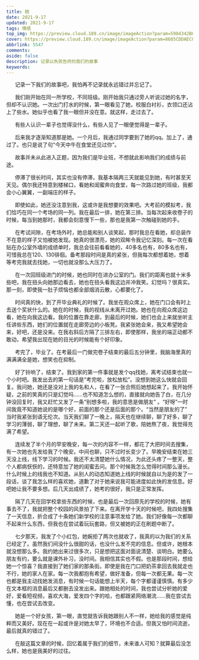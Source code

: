 ```yaml
---
title: 她
date: 2021-9-17
updated: 2021-9-17
tags: 情感
top_img: https://preview.cloud.189.cn/image/imageAction?param=5984342B8C9904AF16BCE2DAFAEB74BB75C71B3D88DE27534227395842082BDF6FA8A9512C6DCACFD589BC28A1B39448BC4319EF932460F5E625468C3C1DA7E95B039A13135BA04A1380ABB4DE72738ED0B027245A2344A88055F0A93828C28AC88BBAD0DCC5A0E3E63804934266E909
cover: https://preview.cloud.189.cn/image/imageAction?param=8685CDDAEC03FBAD940F5EF6278E61256F4FF122A37367BF71F2113CFDF741EB62B5263B3859B5F5448E3E3B9F1508A4682905AEA54BCE004394E969DD562FDE17868F948BAF9A26F718154C72257C3E05E72C3F4A43734E83DF142CD32F53EB698E62F3726C8F33117B1DDD777E2FDF
abbrlink: 5547
comments:
aside: false
description: 记录以失败告终的我们的故事
keywords:
---
```



&nbsp;&nbsp;&nbsp;&nbsp;&nbsp;&nbsp;记录一下我们的故事吧，我怕再不记录就永远错过并忘记了。

&nbsp;&nbsp;&nbsp;&nbsp;&nbsp;&nbsp;我们刚开始在同一所学校，不同班级。刚开始我只通过旁人听说过她的名字，但却不认识她。一次出门打水的时候，第一眼看见了她，校服白衬衫，衣领口还沾上了些水。她似乎也看了我一眼但并没在意。就这样，走过去了。

&nbsp;&nbsp;&nbsp;&nbsp;&nbsp;&nbsp;有些人认识一辈子也觉得没什么，有些人见了一眼便觉得是一辈子。

&nbsp;&nbsp;&nbsp;&nbsp;&nbsp;&nbsp;后来我才逐渐知道那是她。一个月后，我通过同学要到了她的qq。加上了，通过了。也只是说了句“今天中午在食堂还见过你”。

&nbsp;&nbsp;&nbsp;&nbsp;&nbsp;&nbsp;故事并未从此进入正题，因为我们是毕业班，不想就此影响我们的成绩与前途。

&nbsp;&nbsp;&nbsp;&nbsp;&nbsp;&nbsp;停滞了很长时间，其实也没有停滞，我基本隔两三天就能见到她，有时甚至天天见。偶尔我还特意到楼梯口，看她和闺蜜奔向食堂，每一次路过她的班级，我都会小心翼翼，一副端庄的样子。

&nbsp;&nbsp;&nbsp;&nbsp;&nbsp;&nbsp;即使如此，她还没注意到我，这或许是我想要的效果吧。大考前的模拟考，我们恰巧在同一个考场的同一列。我在最后一排，她在第三排。当每次起来收卷子的时候，每当到她那时，我都会刻意慢下一些，那也是我第一次触碰到她的手。

&nbsp;&nbsp;&nbsp;&nbsp;&nbsp;&nbsp;在考试间隙，在考场外时，她总能和别人谈笑起，那时我总在看她，却总装作不在意的样子又怕被她发现。她真的很漂亮，她的双眸令我记忆深刻。每一次在看贴在办公室外墙的成绩单时，我总会往前看看她的，40多名也有，80多名也有，可惜我总在120、130徘徊。备考那段时间是真的紧张，但我每次都想着她，想着等考完我就去找她，一切也就没那么大压力了。

&nbsp;&nbsp;&nbsp;&nbsp;&nbsp;&nbsp;在一次回班级进门的时候，她也同时在进办公室的门。我们的距离也就十米多些吧，我在扭头向她那边看去，她也在扭头看我这边并冲我笑。幻觉吗？很真实。那一刻，即使我一肚子烦恼也都全部烟消云散，心都要化了。

&nbsp;&nbsp;&nbsp;&nbsp;&nbsp;&nbsp;时间真的快，到了开毕业典礼的时候了。我坐在观众席上，她在门口会有时上去送个奖状什么的。她在的时候，我的视线从未离开过她。她也在向观众席这边看，她在向我这边看。我的位置在靠走廊，到最后的时候，她们也会上来就坐听主任讲些东西，她们的位置就在走廊旁边的小板凳。我紧张她会来，我又希望她会来，好吧，还是没来。在我右斜后方隔了三排左右，即使那样，我坐的端正动都不敢动，希望我出现在她的目光的时候能有个好印象。

&nbsp;&nbsp;&nbsp;&nbsp;&nbsp;&nbsp;考完了，毕业了。在考最后一门做完卷子结束的最后五分钟里，我脑海里真的满满满全是她，想笑也在抑制。

&nbsp;&nbsp;&nbsp;&nbsp;&nbsp;&nbsp;好了铃响了，结束了。我到家的第一件事就是发个qq找她，离考试结束也就一个小时吧。我发出去的第一句话是“考完啦，放松放松”。没想到她这么快就会回复。我问她，她还是没对上我的名和人，在看了一张合照后她想起来了。我开始怀疑，之前的笑真的只是幻觉吗……也不知道怎么想的，直接就向她告了白，在几分钟没回复时，我又赶忙又发了一条“别想多啦，我的意思是做朋友” 。“好呀”一时间我竟不知道她说的是哪个好，前面的那个还是后面的那个。“当然是朋友的了” 当时我紧张到语无伦次。当天我们聊了一晚上，隔天也在继续聊，聊了好多，聊了学习的薄弱，聊了理想，聊了未来。第二天还一起听了歌，陪她熬了夜，我觉得充满了希望。

&nbsp;&nbsp;&nbsp;&nbsp;&nbsp;&nbsp;连续发了半个月的早安晚安，每一次的内容不一样，都花了大把时间去搜集，有一次她也先发给我了个晚安。中间也聊，只不过时长变少了。早晚安结束在她三天没上线，线下学习的时候。我还不太清楚她什么情况，为此还头疼了一整天，整个人都病恹恹的，还特意加了她的闺蜜去问。那个时候我怎么觉得时间那么漫长。什么时候上的线我也不知道。从别人的动态知道她上线的时候就自以为是的发了一段话，谈了我怎么样的喜欢她，道歉了对于她来说我可能进度如此快的发信息。好吧她让我不要多想。后几天出成绩了，她考的很好，我只是正常发挥。

&nbsp;&nbsp;&nbsp;&nbsp;&nbsp;&nbsp;隔了几天在回学校拿些东西的时候，也是最后一次回原先的学校的时候，她有事去不了，我就把整个校园的风景拍了下来。在离开学十天的时候吧，我四处搜集了一天信息，折合成了十条她们新学校的注意事项发给了她。我们好像每一次都聊不起来什么东西，但我也在尝试着玩玩套路，但又被她的正在刷题中断了。

&nbsp;&nbsp;&nbsp;&nbsp;&nbsp;&nbsp;七夕那天，我发了个小红包，她婉拒了两次也就收了，我真的以为我们的关系已经定了。虽然我们间没什么很甜的话，也没什么发不完的信息。但或许，她根本就没想那么多。我约她出来过很多次，只是想把这面对面说清楚、谈明白。她要么朋友有约，要么就是课外补习，没时间。我相信其实也不假。也是那段时间，想给她一个惊喜？我直接到了她们家的那条街。即使是我在门口把奶茶拿回去我就走也不行，她的家人在家。每一次我都抱有希望，做好准备，但每一次都无果。每一次也都是我主动找她发消息，有时候一句话能想上半天，每个字都谨谨慎慎。有多少在文本框的消息最后又都删去没发出来。跟她相处的时间，我也尝试分析她的爱好，爱看短视频，喜欢大海，爱发四个字的哈，也都跟紧网络潮流……我在尝试去懂，也在尝试去改变。

&nbsp;&nbsp;&nbsp;&nbsp;&nbsp;&nbsp;她是一个好女孩，第一眼，直觉就告诉我她跟别人不一样，她给我的感觉是纯粹而又美好。现在在一起或许是对她太早了，环境也不合适。但我又怕时间流逝，最后就真的错过了。

&nbsp;&nbsp;&nbsp;&nbsp;&nbsp;&nbsp;在敲这篇文章的时候，回忆着属于我们的细节，未来谁人可知？就算最后没怎么样，她也是我美好的过往。

